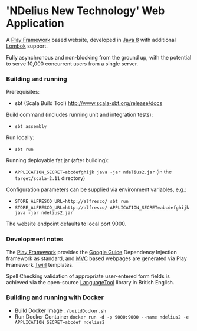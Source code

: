 # 'NDelius New Technology' Web Application

A [Play Framework](https://www.playframework.com/) based website, developed in [Java 8](http://www.oracle.com/technetwork/java/javase/8-whats-new-2157071.html) with additional [Lombok](https://projectlombok.org/features/all) support.

Fully asynchronous and non-blocking from the ground up, with the potential to serve 10,000 concurrent users from a single server.

### Building and running

Prerequisites:
- sbt (Scala Build Tool) http://www.scala-sbt.org/release/docs

Build command (includes running unit and integration tests):
- `sbt assembly`

Run locally:
- `sbt run`

Running deployable fat jar (after building):
- `APPLICATION_SECRET=abcdefghijk java -jar ndelius2.jar` (in the `target/scala-2.11` directory)

Configuration parameters can be supplied via environment variables, e.g.:

- `STORE_ALFRESCO_URL=http://alfresco/ sbt run`
- `STORE_ALFRESCO_URL=http://alfresco/ APPLICATION_SECRET=abcdefghijk java -jar ndelius2.jar`

The website endpoint defaults to local port 9000.

### Development notes

The [Play Framework](https://www.playframework.com/) provides the [Google Guice](https://github.com/google/guice/wiki/Motivation) Dependency Injection framework as standard, and [MVC](https://en.wikipedia.org/wiki/Model%E2%80%93view%E2%80%93controller) based webpages are generated via Play Framework [Twirl](https://www.playframework.com/documentation/2.5.x/ScalaTemplates) templates.

Spell Checking validation of appropriate user-entered form fields is achieved via the open-source [LanguageTool](https://www.languagetool.org/) library in British English.

### Building and running with Docker

- Build Docker Image `./buildDocker.sh`
- Run Docker Container `docker run -d -p 9000:9000 --name ndelius2 -e APPLICATION_SECRET=abcdef ndelius2`
